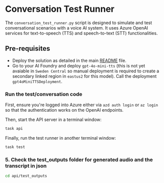 # Conversation Test Runner

The `conversation_test_runner.py` script is designed to simulate and test conversational scenarios with a voice AI system. It uses Azure OpenAI services for text-to-speech (TTS) and speech-to-text (STT) functionalities.

## Pre-requisites

- Deploy the solution as detailed in the main [README](../../README.md) file.
- Go to your AI Foundry and deploy `gpt-4o-mini-tts` (this is not yet avaiable in `Sweden Central` so manual deployment is required to create a secondary linked region in `eastus2` for this model). Call the deployment `gpt4oMiniTTSDeployment`.

### Run the test/conversation code

First, ensure you're logged into Azure either via `azd auth login` or `az login` so that the authentication works on the OpenAI endpoints.

Then, start the API server in a terminal window:

```bash
task api
```

Finally, run the test runner in another terminal window:

```bash
task test
```

### 5. Check the test_outputs folder for generated audio and the transcript in json

```bash
cd api/test_outputs
```

